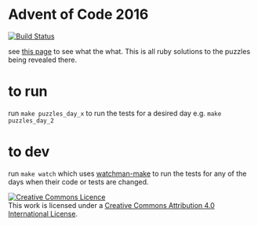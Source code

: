 # Advent of Code 2016

[![Build Status](https://travis-ci.org/pauldambra/adventofcode2016.svg?branch=master)](https://travis-ci.org/pauldambra/adventofcode2016)

see [this page](http://adventofcode.com/2016) to see what the what. This is all ruby solutions to the puzzles being revealed there.

# to run

run `make puzzles_day_x` to run the tests for a desired day e.g. `make puzzles_day_2`

# to dev

run `make watch` which uses [watchman-make](https://facebook.github.io/watchman/docs/watchman-make.html) to run the tests for any of the days when their code or tests are changed.

<a rel="license" href="http://creativecommons.org/licenses/by/4.0/"><img alt="Creative Commons Licence" style="border-width:0" src="https://i.creativecommons.org/l/by/4.0/88x31.png" /></a><br />This work is licensed under a <a rel="license" href="http://creativecommons.org/licenses/by/4.0/">Creative Commons Attribution 4.0 International License</a>. 